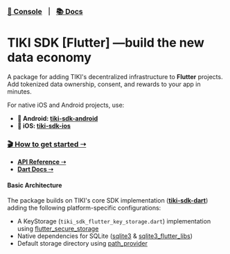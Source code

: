 ### [🍍 Console](https://console.mytiki.com) &nbsp; ⏐ &nbsp; [📚 Docs](https://docs.mytiki.com)

# TIKI SDK [Flutter] —build the new data economy

A package for adding TIKI's decentralized infrastructure to **Flutter** projects. Add tokenized data
ownership, consent, and rewards to your app in minutes.

For native iOS and Android projects, use:

- **🤖 Android: [tiki-sdk-android](https://github.com/tiki/tiki-sdk-android)**
- **🍎 iOS: [tiki-sdk-ios](https://github.com/tiki/tiki-sdk-ios)**

### [🎬 How to get started ➝](https://docs.mytiki.com/docs/tiki-sdk-flutter-getting-started)

- **[API Reference ➝](https://docs.mytiki.com/reference/tiki-sdk-flutter-tiki-sdk-flutter-builder)**
- **[Dart Docs ➝](https://pub.dev/documentation/tiki_sdk_flutter/latest/)**

#### Basic Architecture

The package builds on TIKI's core SDK
implementation (**[tiki-sdk-dart](https://github.com/tiki/tiki-sdk-dart)**) adding the following
platform-specific configurations:

- A KeyStorage (`tiki_sdk_flutter_key_storage.dart`) implementation
  using [flutter_secure_storage](https://pub.dev/packages/flutter_secure_storage)
- Native dependencies for SQLite ([sqlite3](https://pub.dev/packages/sqlite3)
  & [sqlite3_flutter_libs](https://pub.dev/packages/sqlite3_flutter_libs))
- Default storage directory using [path_provider](https://pub.dev/packages/path_provider)
